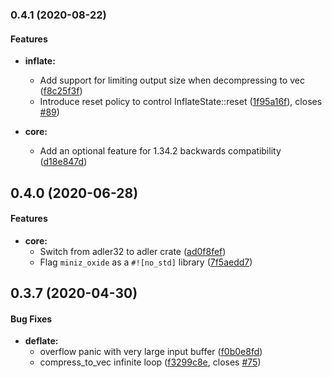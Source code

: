 <a name="0.4.1"></a>
### 0.4.1 (2020-08-22)

#### Features

* **inflate:**
  * Add support for limiting output size when decompressing to vec  ([f8c25f3f](f8c25f3f))
  * Introduce reset policy to control InflateState::reset ([1f95a16f](1f95a16f)), closes [#89](89))

* **core:**
  * Add an optional feature for 1.34.2 backwards compatibility ([d18e847d](d18e847d))

<a name="0.4.0"></a>
## 0.4.0 (2020-06-28)


#### Features

* **core:**
  *  Switch from adler32 to adler crate ([ad0f8fef](ad0f8fef))
  *  Flag `miniz_oxide` as a `#![no_std]` library ([7f5aedd7](7f5aedd7))


<a name="0.3.7"></a>
## 0.3.7 (2020-04-30)


#### Bug Fixes

* **deflate:**
  *  overflow panic with very large input buffer ([f0b0e8fd](f0b0e8fd))
  *  compress_to_vec infinite loop ([f3299c8e](f3299c8e), closes [#75](75))
